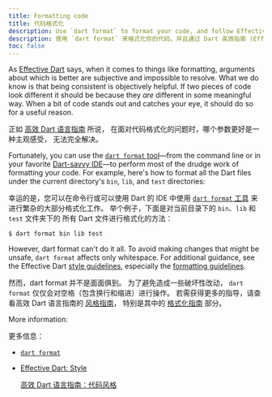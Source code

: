 ```yaml
---
title: Formatting code
title: 代码格式化
description: Use `dart format` to format your code, and follow Effective Dart guidelines for what `dart format` doesn't cover.
description: 使用 `dart format` 来格式化你的代码，并且通过 Dart 高效指南 (Effective Dart) 进一步调整 `dart format` 没有包括的内容。
toc: false
---
```


As [Effective Dart][] says, when it comes to things like formatting,
arguments about which is better are subjective and impossible to resolve.
What we do know is that being consistent is objectively helpful.
If two pieces of code look different it should be because
they _are_ different in some meaningful way.
When a bit of code stands out and catches your eye, it should do so for a useful reason.

正如 [高效 Dart 语言指南][Effective Dart] 所说，
在面对代码格式化的问题时，哪个参数更好是一种主观感受，
无法完全解决。

Fortunately, you can use the [`dart format` tool][dart format]—from the 
command line or in your favorite [Dart-savvy IDE][ide]—to 
perform most of the drudge work of formatting your code.
For example, here's how to format all the Dart files
under the current directory's `bin`, `lib`, and `test` directories:

幸运的是，您可以在命令行或可以使用 Dart 的 IDE 中使用
[`dart format` 工具][dart format] 来进行繁杂的大部分格式化工作。
举个例子，下面是对当前目录下的 `bin`、`lib` 和 `test` 文件夹下的
所有 Dart 文件进行格式化的方法：

```terminal
$ dart format bin lib test
```

However, dart format can't do it all.
To avoid making changes that might be unsafe, `dart format` affects only whitespace.
For additional guidance, see the Effective Dart
[style guidelines][], especially the [formatting guidelines][]. 

然而，dart format 并不是面面俱到。
为了避免造成一些破坏性改动，
`dart format` 仅仅会对空格（包含换行和缩进）进行操作。
若需获得更多的指导，请查看高效 Dart 语言指南的 [风格指南][style guidelines]，
特别是其中的 [格式化指南][formatting guidelines] 部分。

More information:

更多信息：

* [`dart format`][dart format]
* [Effective Dart: Style][style guidelines]

  [高效 Dart 语言指南：代码风格][style guidelines]

[dart format]: /tools/dart-format
[Effective Dart]: /guides/language/effective-dart
[formatting guidelines]: /guides/language/effective-dart/style#formatting
[ide]: /tools/#ides-and-editors
[style guidelines]: /guides/language/effective-dart/style
